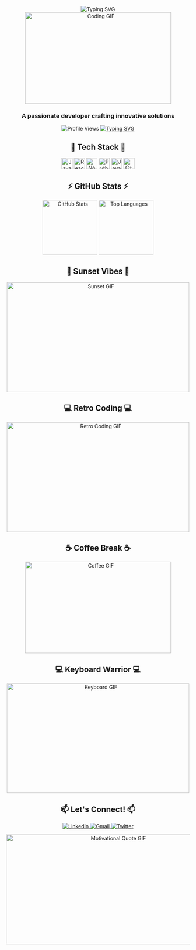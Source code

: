 <div align="center">
  <img src="https://readme-typing-svg.herokuapp.com?font=Fira+Code&size=35&duration=4000&pause=800&color=FF6EC7&center=true&vCenter=true&width=600&lines=Hi+%F0%9F%91%8B%2C+I'm+Rishabh+Sharma;Welcome+to+my+GitHub+Profile!" alt="Typing SVG" />
</div>

<div align="center">
  <img src="https://raw.githubusercontent.com/Rishabh-Sharma-Git/Rishabh-Sharma-Git/main/assets/coding.gif" width="400" height="250" alt="Coding GIF" />
</div>

<h3 align="center">A passionate developer crafting innovative solutions</h3>

<p align="center">
  <img src="https://komarev.com/ghpvc/?username=Rishabh-Sharma-Git&label=Profile%20Views&color=blueviolet&style=flat" alt="Profile Views" />
  <a href="https://git.io/typing-svg"><img src="https://readme-typing-svg.herokuapp.com?font=Fira+Code&pause=1000&color=FF6EC7&width=435&lines=Brewing+Code+with+Coffee+%F0%9F%8D%BA;Exploring+New+Technologies+%F0%9F%93%9A" alt="Typing SVG" /></a>
</p>

<h2 align="center">🚀 Tech Stack 🚀</h2>
<p align="center">
  <img src="https://img.shields.io/badge/JavaScript-F7DF1E?logo=javascript&logoColor=black&style=for-the-badge" height="30" alt="JavaScript" />
  <img src="https://img.shields.io/badge/React-61DAFB?logo=react&logoColor=black&style=for-the-badge" height="30" alt="React" />
  <img src="https://img.shields.io/badge/Node.js-339933?logo=nodedotjs&logoColor=white&style=for-the-badge" height="30" alt="Node.js" />
  <img src="https://img.shields.io/badge/Python-3776AB?logo=python&logoColor=white&style=for-the-badge" height="30" alt="Python" />
  <img src="https://img.shields.io/badge/Java-007396?logo=java&logoColor=white&style=for-the-badge" height="30" alt="Java" />
  <img src="https://img.shields.io/badge/C++-00599C?logo=cplusplus&logoColor=white&style=for-the-badge" height="30" alt="C++" />
</p>

<h2 align="center">⚡ GitHub Stats ⚡</h2>
<div align="center">
  <img src="https://github-readme-stats.vercel.app/api?username=Rishabh-Sharma-Git&hide_title=false&hide_rank=false&show_icons=true&include_all_commits=true&count_private=true&disable_animations=false&theme=radical&locale=en&hide_border=true&bg_color=0D1117&text_color=FF6EC7" height="150" alt="GitHub Stats" />
  <img src="https://github-readme-stats.vercel.app/api/top-langs?username=Rishabh-Sharma-Git&locale=en&hide_title=false&layout=compact&card_width=320&langs_count=6&theme=radical&hide_border=true&bg_color=0D1117&text_color=FF6EC7" height="150" alt="Top Languages" />
</div>

<h2 align="center">🌇 Sunset Vibes 🌇</h2>
<div align="center">
  <img src="https://raw.githubusercontent.com/Rishabh-Sharma-Git/Rishabh-Sharma-Git/main/assets/sunset.gif" width="500" height="300" alt="Sunset GIF" />
</div>

<h2 align="center">💻 Retro Coding 💻</h2>
<div align="center">
  <img src="https://raw.githubusercontent.com/Rishabh-Sharma-Git/Rishabh-Sharma-Git/main/assets/retro-coding.gif" width="500" height="300" alt="Retro Coding GIF" />
</div>

<h2 align="center">☕ Coffee Break ☕</h2>
<div align="center">
  <img src="https://raw.githubusercontent.com/Rishabh-Sharma-Git/Rishabh-Sharma-Git/main/assets/coffee.gif" width="400" height="250" alt="Coffee GIF" />
</div>

<h2 align="center">💻 Keyboard Warrior 💻</h2>
<div align="center">
  <img src="https://raw.githubusercontent.com/Rishabh-Sharma-Git/Rishabh-Sharma-Git/main/assets/keyboard.gif" width="500" height="300" alt="Keyboard GIF" />
</div>

<h2 align="center">📫 Let's Connect! 📫</h2>
<p align="center">
  <a href="https://www.linkedin.com/in/rishabh-sharma-git/" target="_blank">
    <img src="https://img.shields.io/badge/LinkedIn-0077B5?style=for-the-badge&logo=linkedin&logoColor=white" alt="LinkedIn" />
  </a>
  <a href="mailto:rishabh.sharma.git@gmail.com" target="_blank">
    <img src="https://img.shields.io/badge/Gmail-D14836?style=for-the-badge&logo=gmail&logoColor=white" alt="Gmail" />
  </a>
  <a href="https://twitter.com/rishabh_sharma_" target="_blank">
    <img src="https://img.shields.io/badge/Twitter-1DA1F2?style=for-the-badge&logo=twitter&logoColor=white" alt="Twitter" />
  </a>
</p>

<div align="center">
  <img src="https://raw.githubusercontent.com/Rishabh-Sharma-Git/Rishabh-Sharma-Git/main/assets/motivational-quote.gif" width="600" height="300" alt="Motivational Quote GIF" />
</div>
